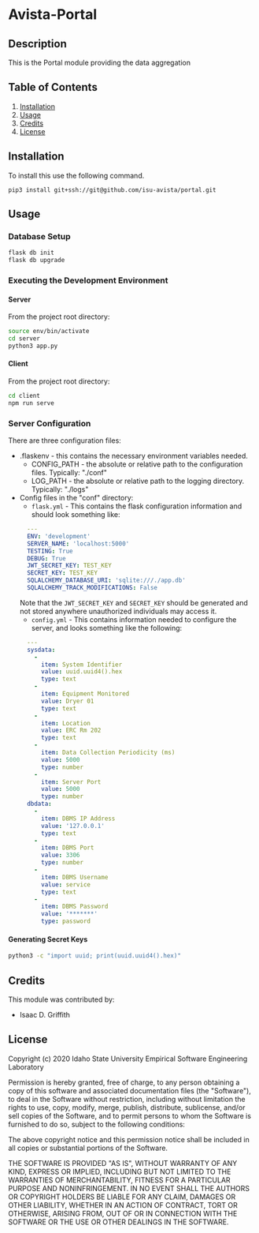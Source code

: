 # Avista-Portal

## Description

This is the Portal module providing the data aggregation

## Table of Contents

1. [Installation](#installation)
2. [Usage](#usage)
3. [Credits](#credits)
4. [License](#license)

## Installation

To install this use the following command.

```
pip3 install git+ssh://git@github.com/isu-avista/portal.git
```

## Usage

### Database Setup

```bash
flask db init
flask db upgrade
```

### Executing the Development Environment

#### Server

From the project root directory:

```bash
source env/bin/activate
cd server
python3 app.py
```

#### Client

From the project root directory:

```bash
cd client
npm run serve
```

### Server Configuration

There are three configuration files:
* .flaskenv - this contains the necessary environment variables needed.
  - CONFIG_PATH - the absolute or relative path to the configuration files. Typically: "./conf"
  - LOG_PATH - the absolute or relative path to the logging directory. Typically: "./logs"
* Config files in the "conf" directory:
  - `flask.yml` - This contains the flask configuration information and should look something like:
  ```yaml
    ---
    ENV: 'development'
    SERVER_NAME: 'localhost:5000'
    TESTING: True
    DEBUG: True
    JWT_SECRET_KEY: TEST_KEY
    SECRET_KEY: TEST_KEY
    SQLALCHEMY_DATABASE_URI: 'sqlite:///./app.db'
    SQLALCHEMY_TRACK_MODIFICATIONS: False
  ```
  Note that the `JWT_SECRET_KEY` and `SECRET_KEY` should be generated and not stored anywhere
  unauthorized individuals may access it.
  - `config.yml` - This contains information needed to configure the server, and looks something
  like the following:
  ```yaml
    ---
    sysdata:
      -
        item: System Identifier
        value: uuid.uuid4().hex
        type: text
      -
        item: Equipment Monitored
        value: Dryer 01
        type: text
      -
        item: Location
        value: ERC Rm 202
        type: text
      -
        item: Data Collection Periodicity (ms)
        value: 5000
        type: number
      -
        item: Server Port
        value: 5000
        type: number
    dbdata:
      -
        item: DBMS IP Address
        value: '127.0.0.1'
        type: text
      -
        item: DBMS Port
        value: 3306
        type: number
      -
        item: DBMS Username
        value: service
        type: text
      -
        item: DBMS Password
        value: '*******'
        type: password
  ```
  
#### Generating Secret Keys

```bash
python3 -c "import uuid; print(uuid.uuid4().hex)"
```

## Credits

This module was contributed by:

- Isaac D. Griffith

## License

Copyright (c) 2020 Idaho State University Empirical Software Engineering Laboratory

Permission is hereby granted, free of charge, to any person obtaining a copy
of this software and associated documentation files (the "Software"), to deal
in the Software without restriction, including without limitation the rights
to use, copy, modify, merge, publish, distribute, sublicense, and/or sell
copies of the Software, and to permit persons to whom the Software is
furnished to do so, subject to the following conditions:

The above copyright notice and this permission notice shall be included in all
copies or substantial portions of the Software.

THE SOFTWARE IS PROVIDED "AS IS", WITHOUT WARRANTY OF ANY KIND, EXPRESS OR
IMPLIED, INCLUDING BUT NOT LIMITED TO THE WARRANTIES OF MERCHANTABILITY,
FITNESS FOR A PARTICULAR PURPOSE AND NONINFRINGEMENT. IN NO EVENT SHALL THE
AUTHORS OR COPYRIGHT HOLDERS BE LIABLE FOR ANY CLAIM, DAMAGES OR OTHER
LIABILITY, WHETHER IN AN ACTION OF CONTRACT, TORT OR OTHERWISE, ARISING FROM,
OUT OF OR IN CONNECTION WITH THE SOFTWARE OR THE USE OR OTHER DEALINGS IN THE
SOFTWARE.

